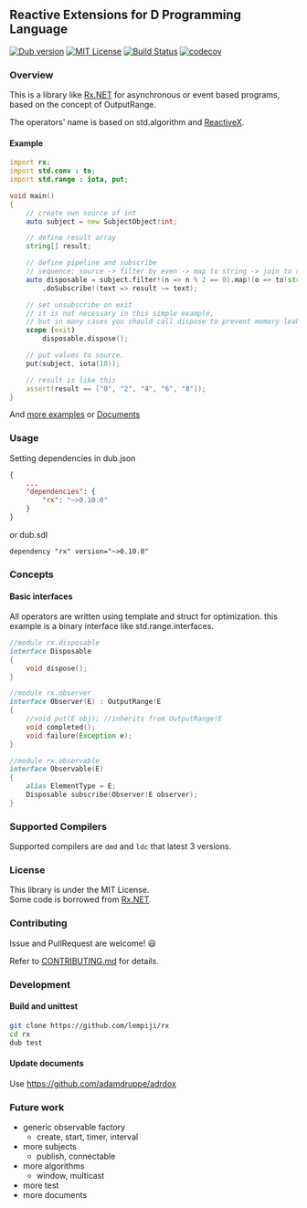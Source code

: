 ## Reactive Extensions for D Programming Language

[![Dub version](https://img.shields.io/dub/v/rx.svg)](https://code.dlang.org/packages/rx)
[![MIT License](http://img.shields.io/badge/license-MIT-blue.svg?style=flat)](http://img.shields.io/badge/license-MIT-blue.svg?style=flat)
[![Build Status](https://travis-ci.org/lempiji/rx.svg?branch=dev)](https://travis-ci.org/lempiji/rx)
[![codecov](https://codecov.io/gh/lempiji/rx/branch/dev/graph/badge.svg)](https://codecov.io/gh/lempiji/rx/branch/dev)

### Overview

This is a library like [Rx.NET](https://github.com/Reactive-Extensions/Rx.NET) for asynchronous or event based programs, based on the concept of OutputRange.

The operators' name is based on std.algorithm and [ReactiveX](http://reactivex.io/).

#### Example

```d
import rx;
import std.conv : to;
import std.range : iota, put;

void main()
{
    // create own source of int
    auto subject = new SubjectObject!int;

    // define result array
    string[] result;

    // define pipeline and subscribe
    // sequence: source -> filter by even -> map to string -> join to result
    auto disposable = subject.filter!(n => n % 2 == 0).map!(o => to!string(o))
        .doSubscribe!(text => result ~= text);

    // set unsubscribe on exit
    // it is not necessary in this simple example,
    // but in many cases you should call dispose to prevent memory leaks.
    scope (exit)
        disposable.dispose();

    // put values to source. 
    put(subject, iota(10));

    // result is like this
    assert(result == ["0", "2", "4", "6", "8"]);
}
```

And [more examples](https://github.com/lempiji/rx/tree/master/examples) or [Documents](https://lempiji.github.io/rx)

### Usage
Setting dependencies in dub.json
```json
{
    ...
    "dependencies": {
        "rx": "~>0.10.0"
    }
}
```
or dub.sdl
```
dependency "rx" version="~>0.10.0"
```

### Concepts

#### Basic interfaces
All operators are written using template and struct for optimization.
this example is a binary interface like std.range.interfaces.

```d
//module rx.disposable
interface Disposable
{
    void dispose();
}

//module rx.observer
interface Observer(E) : OutputRange!E
{
    //void put(E obj); //inherits from OutputRange!E
    void completed();
    void failure(Exception e);
}

//module rx.observable
interface Observable(E)
{
    alias ElementType = E;
    Disposable subscribe(Observer!E observer);
}
```
### Supported Compilers
Supported compilers are `dmd` and `ldc` that latest 3 versions.

### License

This library is under the MIT License.  
Some code is borrowed from [Rx.NET](https://github.com/Reactive-Extensions/Rx.NET).

### Contributing
Issue and PullRequest are welcome! :smiley:

Refer to [CONTRIBUTING.md](/CONTRIBUTING.md) for details.

### Development

#### Build and unittest

```bash
git clone https://github.com/lempiji/rx
cd rx
dub test
```

#### Update documents

Use https://github.com/adamdruppe/adrdox


### Future work

- generic observable factory
    - create, start, timer, interval
- more subjects
    - publish, connectable
- more algorithms
    - window, multicast
- more test
- more documents

